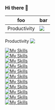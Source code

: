 ### Hi there 👋

 
<table style="border-collapse:collapse;">
<thead>
<tr>
<th>foo</th>
<th>bar</th>
</tr>
</thead>
<tbody>
<tr>
<td>Productivity</td>
<td><img src="https://skillicons.dev/icons?i=linux,bash,vim,gitlab" /></td>
</tr>
</tbody>
</table>



<div>
<span style="vertical-align:middle">Productivity</span>
<img style="vertical-align:middle" src="https://skillicons.dev/icons?i=linux,bash,vim,gitlab" />
</div>

[![My Skills](https://skillicons.dev/icons?i=ansible,jenkins)](https://github.com/robertorussobob)<br />
[![My Skills](https://skillicons.dev/icons?i=c,cpp,qt,unreal,cmake,rust)](https://github.com/robertorussobob)<br />
[![My Skills](https://skillicons.dev/icons?i=cs,dotnet,unity,azure,powershell)](https://github.com/robertorussobob)<br />
[![My Skills](https://skillicons.dev/icons?i=py,fastapi,flask,selenium)](https://github.com/robertorussobob)<br />
[![My Skills](https://skillicons.dev/icons?i=java,maven,gradle,spring,idea)](https://github.com/robertorussobob)<br />
[![My Skills](https://skillicons.dev/icons?i=go,ruby,haxe,kotlin,androidstudio)](https://github.com/robertorussobob)<br />
[![My Skills](https://skillicons.dev/icons?i=aws,gcp,docker,kubernetes,prometheus,grafana,kafka,nginx,rabbitmq)](https://github.com/robertorussobob)<br />
[![My Skills](https://skillicons.dev/icons?i=postgres,mysql,sqlite,mongodb,dynamodb,redis)](https://github.com/robertorussobob)<br />
[![My Skills](https://skillicons.dev/icons?i=figma,ps)](https://github.com/robertorussobob)<br />
[![My Skills](https://skillicons.dev/icons?i=vue,svelte,angular)](https://github.com/robertorussobob)<br />
[![My Skills](https://skillicons.dev/icons?i=arduino,raspberrypi)](https://github.com/robertorussobob)<br />

<!--
**robertorussobob/robertorussobob** is a ✨ _special_ ✨ repository because its `README.md` (this file) appears on your GitHub profile.

Here are some ideas to get you started:

- 🔭 I’m currently working on ...
- 🌱 I’m currently learning ...
- 👯 I’m looking to collaborate on ...
- 🤔 I’m looking for help with ...
- 💬 Ask me about ...
- 📫 How to reach me: ...
- 😄 Pronouns: ...
- ⚡ Fun fact: ...
-->
